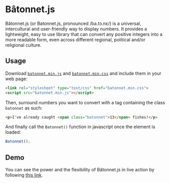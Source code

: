 # Bâtonnet.js

Bâtonnet.js (or Batonnet.js, pronounced /ba.tɔ.nɛ/) is a universal, intercultural and user-friendly way to display numbers.
It provides a lightweight, easy to use library that can convert any positive integers into a more readable form, even across different regional, political and/or religional culture.

## Usage

Download [`batonnet.min.js`](batonnet.min.js) and [`batonnet.min.css`](batonnet.min.css) and include them in your web page:

```html
<link rel="stylesheet" type="text/css" href="batonnet.min.css">
<script src="batonnet.min.js"></script>
```

Then, surround numbers you want to convert with a tag containing the class `batonnet` as such:

```html
<p>I've already caught <span class="batonnet">13</span> fishes!</p>
```

And finally call the `Batonnet()` function in javascript once the element is loaded:

```js
Batonnet();
```

## Demo

You can see the power and the flexibility of Bâtonnet.js in live action by following [this link](https://binarybrain.github.io/Batonnet.js/).

